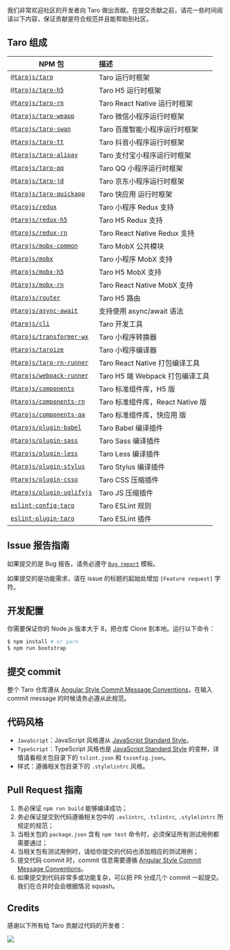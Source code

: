 我们非常欢迎社区的开发者向 Taro 做出贡献。在提交贡献之前，请花一些时间阅读以下内容，保证贡献是符合规范并且能帮助到社区。

## Taro 组成

| NPM 包                                                                             | 描述                             |
| ---------------------------------------------------------------------------------- | :------------------------------- |
| [`@tarojs/taro`](https://www.npmjs.com/package/@tarojs/taro)                       | Taro 运行时框架                  |
| [`@tarojs/taro-h5`](https://www.npmjs.com/package/@tarojs/taro-h5)                 | Taro H5 运行时框架               |
| [`@tarojs/taro-rn`](https://www.npmjs.com/package/@tarojs/taro-rn)                 | Taro React Native 运行时框架     |
| [`@tarojs/taro-weapp`](https://www.npmjs.com/package/@tarojs/taro-weapp)           | Taro 微信小程序运行时框架        |
| [`@tarojs/taro-swan`](https://www.npmjs.com/package/@tarojs/taro-swan)             | Taro 百度智能小程序运行时框架    |
| [`@tarojs/taro-tt`](https://www.npmjs.com/package/@tarojs/taro-tt)                 | Taro 抖音小程序运行时框架        |
| [`@tarojs/taro-alipay`](https://www.npmjs.com/package/@tarojs/taro-alipay)         | Taro 支付宝小程序运行时框架      |
| [`@tarojs/taro-qq`](https://www.npmjs.com/package/@tarojs/taro-qq)                 | Taro QQ 小程序运行时框架         |
| [`@tarojs/taro-jd`](https://www.npmjs.com/package/@tarojs/taro-jd)                 | Taro 京东小程序运行时框架        |
| [`@tarojs/taro-quickapp`](https://www.npmjs.com/package/@tarojs/taro-quiciapp)     | Taro 快应用 运行时框架           |
| [`@tarojs/redux`](https://www.npmjs.com/package/@tarojs/redux)                     | Taro 小程序 Redux 支持           |
| [`@tarojs/redux-h5`](https://www.npmjs.com/package/@tarojs/redux-h5)               | Taro H5 Redux 支持               |
| [`@tarojs/redux-rn`](https://www.npmjs.com/package/@tarojs/redux-rn)               | Taro React Native Redux 支持     |
| [`@tarojs/mobx-common`](https://www.npmjs.com/package/@tarojs/mobx-common)         | Taro MobX 公共模块               |
| [`@tarojs/mobx`](https://www.npmjs.com/package/@tarojs/mobx)                       | Taro 小程序 MobX 支持            |
| [`@tarojs/mobx-h5`](https://www.npmjs.com/package/@tarojs/mobx-h5)                 | Taro H5 MobX 支持                |
| [`@tarojs/mobx-rn`](https://www.npmjs.com/package/@tarojs/mobx-rn)                 | Taro React Native MobX 支持      |
| [`@tarojs/router`](https://www.npmjs.com/package/@tarojs/router)                   | Taro H5 路由                     |
| [`@tarojs/async-await`](https://www.npmjs.com/package/@tarojs/async-await)         | 支持使用 async/await 语法        |
| [`@tarojs/cli`](https://www.npmjs.com/package/@tarojs/cli)                         | Taro 开发工具                    |
| [`@tarojs/transformer-wx`](https://www.npmjs.com/package/@tarojs/transformer-wx)   | Taro 小程序转换器                |
| [`@tarojs/taroize`](https://www.npmjs.com/package/@tarojs/taroize)                 | Taro 小程序编译器                |
| [`@tarojs/taro-rn-runner`](https://www.npmjs.com/package/@tarojs/rn-runner)        | Taro React Native 打包编译工具   |
| [`@tarojs/webpack-runner`](https://www.npmjs.com/package/@tarojs/webpack-runner)   | Taro H5 端 Webpack 打包编译工具  |
| [`@tarojs/components`](https://www.npmjs.com/package/@tarojs/components)           | Taro 标准组件库，H5 版           |
| [`@tarojs/components-rn`](https://www.npmjs.com/package/@tarojs/components-rn)     | Taro 标准组件库，React Native 版 |
| [`@tarojs/components-qa`](https://www.npmjs.com/package/@tarojs/components-qa)     | Taro 标准组件库，快应用 版       |
| [`@tarojs/plugin-babel`](https://www.npmjs.com/package/@tarojs/plugin-babel)       | Taro Babel 编译插件              |
| [`@tarojs/plugin-sass`](https://www.npmjs.com/package/@tarojs/plugin-sass)         | Taro Sass 编译插件               |
| [`@tarojs/plugin-less`](https://www.npmjs.com/package/@tarojs/plugin-less)         | Taro Less 编译插件               |
| [`@tarojs/plugin-stylus`](https://www.npmjs.com/package/@tarojs/plugin-stylus)     | Taro Stylus 编译插件             |
| [`@tarojs/plugin-csso`](https://www.npmjs.com/package/@tarojs/plugin-csso)         | Taro CSS 压缩插件                |
| [`@tarojs/plugin-uglifyjs`](https://www.npmjs.com/package/@tarojs/plugin-uglifyjs) | Taro JS 压缩插件                 |
| [`eslint-config-taro`](https://www.npmjs.com/package/eslint-config-taro)           | Taro ESLint 规则                 |
| [`eslint-plugin-taro`](https://www.npmjs.com/package/eslint-plugin-taro)           | Taro ESLint 插件                 |

## Issue 报告指南

如果提交的是 Bug 报告，请务必遵守 [`Bug report`](https://github.com/NervJS/taro/blob/master/.github/ISSUE_TEMPLATE/bug_report.md) 模板。

如果提交的是功能需求，请在 issue 的标题的起始处增加 `[Feature request]` 字符。

## 开发配置

你需要保证你的 Node.js 版本大于 8，把仓库 Clone 到本地。运行以下命令：

```bash
$ npm install # or yarn
$ npm run bootstrap
```

## 提交 commit

整个 Taro 仓库遵从 [Angular Style Commit Message Conventions](https://gist.github.com/stephenparish/9941e89d80e2bc58a153)，在输入 commit message 的时候请务必遵从此规范。

## 代码风格

- `JavaScript`：JavaScript 风格遵从 [JavaScript Standard Style](https://github.com/standard/standard)。
- `TypeScript`：TypeScript 风格也是 [JavaScript Standard Style](https://github.com/standard/standard) 的变种，详情请看相关包目录下的 `tslint.json` 和 `tsconfig.json`。
- 样式：遵循相关包目录下的 `.stylelintrc` 风格。

## Pull Request 指南

1. 务必保证 `npm run build` 能够编译成功；
2. 务必保证提交到代码遵循相关包中的 `.eslintrc`, `.tslintrc`, `.stylelintrc` 所规定的规范；
3. 当相关包的 `package.json` 含有 `npm test` 命令时，必须保证所有测试用例都需要通过；
4. 当相关包有测试用例时，请给你提交的代码也添加相应的测试用例；
5. 提交代码 commit 时，commit 信息需要遵循 [Angular Style Commit Message Conventions](https://gist.github.com/stephenparish/9941e89d80e2bc58a153)。
6. 如果提交到代码非常多或功能复杂，可以把 PR 分成几个 commit 一起提交。我们在合并时会会根据情况 squash。

## Credits

感谢以下所有给 Taro 贡献过代码的开发者：

<a href="https://github.com/NervJS/taro/graphs/contributors"><img src="https://opencollective.com/taro/contributors.svg?width=890&button=false" /></a>

